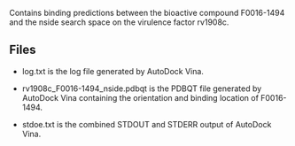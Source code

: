 Contains binding predictions between the bioactive compound F0016-1494 and the nside search space on the virulence factor rv1908c.

## Files

- log.txt is the log file generated by AutoDock Vina.

- rv1908c_F0016-1494_nside.pdbqt is the PDBQT file generated by AutoDock Vina containing the orientation and binding location of F0016-1494.

- stdoe.txt is the combined STDOUT and STDERR output of AutoDock Vina.

